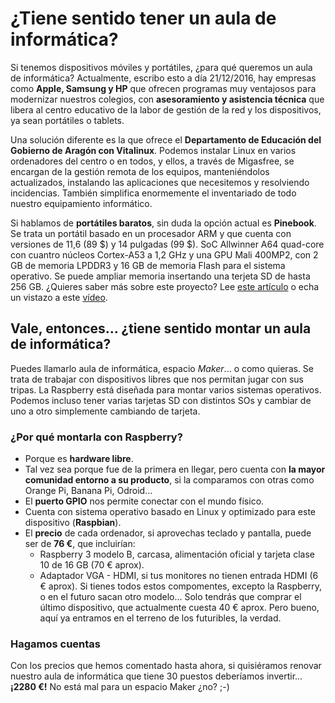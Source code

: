 # ¿Tiene sentido tener un aula de informática?

Si tenemos dispositivos móviles y portátiles, ¿para qué queremos un aula de informática? Actualmente, escribo esto a día 21/12/2016, hay empresas como **Apple, Samsung y HP** que ofrecen programas muy ventajosos para modernizar nuestros colegios, con **asesoramiento y asistencia técnica** que libera al centro educativo de la labor de gestión de la red y los dispositivos, ya sean portátiles o tablets.

Una solución diferente es la que ofrece el **Departamento de Educación del Gobierno de Aragón con Vitalinux**. Podemos instalar Linux en varios ordenadores del centro o en todos, y ellos, a través de Migasfree, se encargan de la gestión remota de los equipos, manteniéndolos actualizados, instalando las aplicaciones que necesitemos y resolviendo incidencias. También simplifica enormemente el inventariado de todo nuestro equipamiento informático.

Si hablamos de **portátiles baratos**, sin duda la opción actual es **Pinebook**. Se trata un portátil basado en un procesador ARM y que cuenta con versiones de 11,6 \(89 $\) y 14 pulgadas \(99 $\). SoC Allwinner A64 quad-core con cuantro núcleos Cortex-A53 a 1,2 GHz y una GPU Mali 400MP2, con 2 GB de memoria LPDDR3 y 16 GB de memoria Flash para el sistema operativo. Se puede ampliar memoria insertando una terjeta SD de hasta 256 GB. ¿Quieres saber más sobre este proyecto? Lee [este artículo](https://m.xataka.com/ordenadores/pinebook-un-portatil-arm-y-open-source-por-99-dolares-es-posible/amp) o echa un vistazo a este [vídeo](https://www.youtube.com/watch?v=KbU-syi-Bwo).

## Vale, entonces... ¿tiene sentido montar un aula de informática?

Puedes llamarlo aula de informática, espacio _Maker_... o como quieras. Se trata de trabajar con dispositivos libres que nos permitan jugar con sus tripas. La Raspberry está diseñada para montar varios sistemas operativos. Podemos incluso tener varias tarjetas SD con distintos SOs y cambiar de uno a otro simplemente cambiando de tarjeta.

### ¿Por qué montarla con Raspberry?

* Porque es **hardware libre**.
* Tal vez sea porque fue de la primera en llegar, pero cuenta con **la mayor comunidad entorno a su producto**, si la comparamos con otras como Orange Pi, Banana Pi, Odroid...
* El **puerto GPIO** nos permite conectar con el mundo físico.
* Cuenta con sistema operativo basado en Linux y optimizado para este dispositivo \(**Raspbian**\).
* El **precio** de cada ordenador, si aprovechas teclado y pantalla, puede ser de **76 €**, que incluirían:
  * Raspberry 3 modelo B, carcasa, alimentación oficial y tarjeta clase 10 de 16 GB \(70 € aprox\).
  * Adaptador VGA - HDMI, si tus monitores no tienen entrada HDMI \(6 € aprox\).
    Si tienes todos estos compomentes, excepto la Raspberry, o en el futuro sacan otro modelo... Solo tendrás que comprar el último dispositivo, que actualmente cuesta 40 € aprox. Pero bueno, aquí ya entramos en el terreno de los futuribles, la verdad.

### Hagamos cuentas

Con los precios que hemos comentado hasta ahora, si quisiéramos renovar nuestro aula de informática que tiene 30 puestos deberíamos invertir... **¡2280 €!** No está mal para un espacio Maker ¿no? ;-\)

